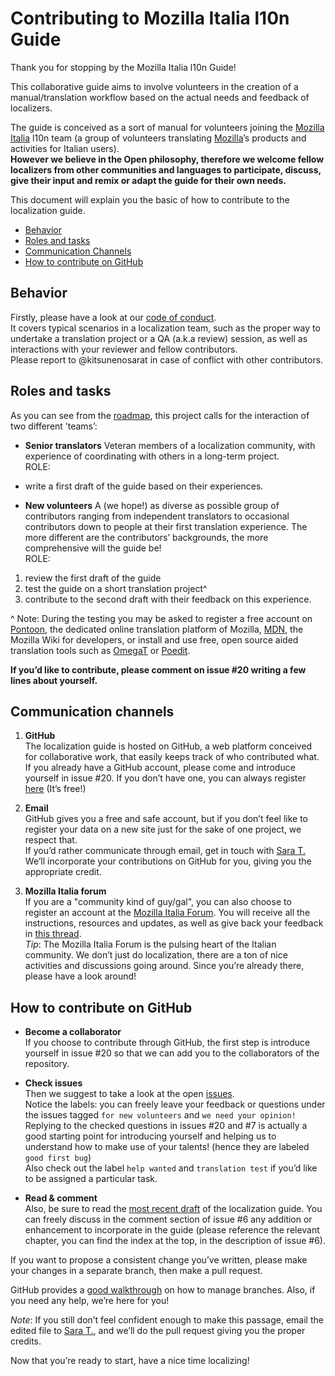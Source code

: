 # Contributing to Mozilla Italia l10n Guide

Thank you for stopping by the Mozilla Italia l10n Guide!

This collaborative guide aims to involve volunteers in the creation of a manual/translation workflow based on the actual needs and feedback of localizers.

The guide is conceived as a sort of manual for volunteers joining the [Mozilla Italia](https://www.mozillaitalia.org/) l10n team (a group of volunteers translating [Mozilla](https://www.mozilla.org)’s products and activities for Italian users).  
**However we believe in the Open philosophy, therefore we welcome fellow localizers from other communities and languages to participate, discuss, give their input and remix or adapt the guide for their own needs.**

This document will explain you the basic of how to contribute to the localization guide.

* [Behavior](#behavior)
* [Roles and tasks](#roles-and-tasks)
* [Communication Channels](#communication-channels)
* [How to contribute on GitHub](#how-to-contribute-on-github)


## Behavior

Firstly, please have a look at our [code of conduct](CODE_OF_CONDUCT.md).  
It covers typical scenarios in a localization team, such as the proper way to undertake a translation project or a QA (a.k.a review) session, as well as interactions with your reviewer and fellow contributors.  
Please report to @kitsunenosarat in case of conflict with other contributors.

## Roles and tasks

As you can see from the [roadmap](ROADMAP.md), this project calls for the interaction of two different ’teams’:
- **Senior translators** Veteran members of a localization community, with experience of coordinating with others in a long-term project.  
ROLE:
 - write a first draft of the guide based on their experiences.

- **New volunteers** A (we hope!) as diverse as possible group of contributors ranging from independent translators to occasional contributors down to people at their first translation experience. The more different are the contributors’ backgrounds, the more comprehensive will the guide be!  
ROLE:
 1. review the first draft of the guide
 2. test the guide on a short translation project^
 3. contribute to the second draft with their feedback on this experience.

^ Note: During the testing you may be asked to register a free account on [Pontoon](https://pontoon.mozilla.org/), the dedicated online translation platform of Mozilla, [MDN](https://developer.mozilla.org/), the Mozilla Wiki for developers, or install and use free, open source aided translation tools such as [OmegaT](http://omegat.org/) or [Poedit](https://poedit.net/).

**If you’d like to contribute, please comment on issue #20 writing a few lines about yourself.**

## Communication channels

1. **GitHub**  
The localization guide is hosted on GitHub, a web platform conceived for collaborative work, that easily keeps track of who contributed what.
If you already have a GitHub account, please come and introduce yourself in issue #20. If you don’t have one, you can always register [here](https://github.com/join?source=header-home) (It’s free!)

2. **Email**  
GitHub gives you a free and safe account, but if you don’t feel like to register your data on a new site just for the sake of one project, we respect that.  
If you’d rather communicate through email, get in touch with [Sara T.](https://mozillians.org/u/sara_t/) We’ll incorporate your contributions on GitHub for you, giving you the appropriate credit.

3. **Mozilla Italia forum**  
If you are a "community kind of guy/gal", you can also choose to register an account at the [Mozilla Italia Forum](https://forum.mozillaitalia.org/). You will receive all the instructions, resources and updates, as well as give back your feedback in [this thread](https://forum.mozillaitalia.org/index.php?topic=68578.0).  
_Tip_: The Mozilla Italia Forum is the pulsing heart of the Italian community. We don’t just do localization, there are a ton of nice activities and discussions going around. Since you’re already there, please have a look around!

## How to contribute on GitHub
- **Become a collaborator**  
If you choose to contribute through GitHub, the first step is introduce yourself in issue #20 so that we can add you to the collaborators of the repository.

- **Check issues**  
Then we suggest to take a look at the open [issues](https://github.com/kitsunenosaraT/Mozilla-Italia-l10n-guide/issues).  
Notice the labels: you can freely leave your feedback or questions under the issues tagged `for new volunteers` and `we need your opinion!`  
Replying to the checked questions in issues #20 and #7 is actually a good starting point for introducing yourself and helping us to understand how to make use of your talents! (hence they are labeled `good first bug`)  
Also check out the label `help wanted` and `translation test` if you’d like to be assigned a particular task.

- **Read & comment**  
Also, be sure to read the [most recent draft](https://github.com/kitsunenosaraT/Mozilla-Italia-l10n-guide/tree/master/Chapters) of the localization guide. You can freely discuss in the comment section of issue #6 any addition or enhancement to incorporate in the guide (please reference the relevant chapter, you can find the index at the top, in the description of issue #6).

If you want to propose a consistent change you’ve written, please make your changes in a separate branch, then make a pull request.

GitHub provides a [good walkthrough](https://guides.github.com/activities/hello-world/) on how to manage branches. Also, if you need any help, we’re here for you!

_Note_: If you still don’t feel confident enough to make this passage, email the edited file to [Sara T.](https://mozillians.org/u/sara_t/), and we’ll do the pull request giving you the proper credits.

Now that you’re ready to start, have a nice time localizing!
